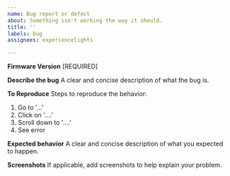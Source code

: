 ```yaml
---
name: Bug report or defect
about: Something isn't working the way it should.
title: ''
labels: bug
assignees: experiencelights

---
```


**Firmware Version**
[REQUIRED]

**Describe the bug**
A clear and concise description of what the bug is.

**To Reproduce**
Steps to reproduce the behavior:
1. Go to '...'
2. Click on '....'
3. Scroll down to '....'
4. See error

**Expected behavior**
A clear and concise description of what you expected to happen.

**Screenshots**
If applicable, add screenshots to help explain your problem.
